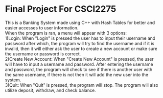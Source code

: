 # Final Project For CSCI2275
This is a Banking System made using C++ with Hash Tables for better and easier accesses to user information.<br> 
When the program is ran, a menu will appear with 3 options:<br>
  1)Login: When "Login" is pressed the user has to input their username and password after which, the program will try to find the username and if it is invalid, then it will either ask the user to create a new account or make sure the username or password is correct.<br>
  2)Create New Account: When "Create New Account" is pressed, the user will have to input a username and password. After entering the username and password, the program will check to see if there is another user with the same username, if there is not then it will add the new user into the system.<br>
  3)Quit: When "Quit" is pressed, the program will stop. The program will also utilize deposit, withdraw, and check balance.
